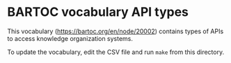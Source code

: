 # BARTOC vocabulary API types

This vocabulary (<https://bartoc.org/en/node/20002>) contains types of APIs to access knowledge organization systems.

To update the vocabulary, edit the CSV file and run `make` from this directory.
